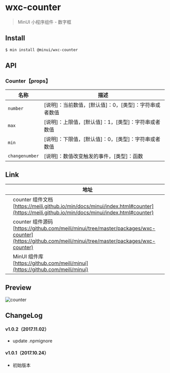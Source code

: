 # wxc-counter

> MinUI 小程序组件 - 数字框

## Install

``` bash
$ min install @minui/wxc-counter
```


## API

### Counter【props】

| 名称                  | 描述                         |
|----------------------|------------------------------|
|`number`              | [说明]：当前数值，[默认值]：0，[类型]：字符串或者数值 |
|`max`                 | [说明]：上限值，[默认值]：1，[类型]：字符串或者数值 |
|`min`                 | [说明]：下限值，[默认值]：0，[类型]：字符串或者数值 |
|`changenumber`        | [说明]：数值改变触发的事件，[类型]：函数 |

## Link
||地址|
|--|---|
||counter 组件文档 <br> [https://meili.github.io/min/docs/minui/index.html#counter](https://meili.github.io/min/docs/minui/index.html#counter)<br>|
||counter 组件源码 <br> [https://github.com/meili/minui/tree/master/packages/wxc-counter](https://github.com/meili/minui/tree/master/packages/wxc-counter)<br>|
||MinUI 组件库 <br> [https://github.com/meili/minui](https://github.com/meili/minui) <br>|

## Preview
![counter](https://s10.mogucdn.com/mlcdn/c45406/171107_8f74132b6gi7gb1kaej6icddf7e88_480x480.jpg_225x999.jpg)

##  ChangeLog

#### v1.0.2（2017.11.02）

- update .npmignore

#### v1.0.1（2017.10.24）

- 初始版本
